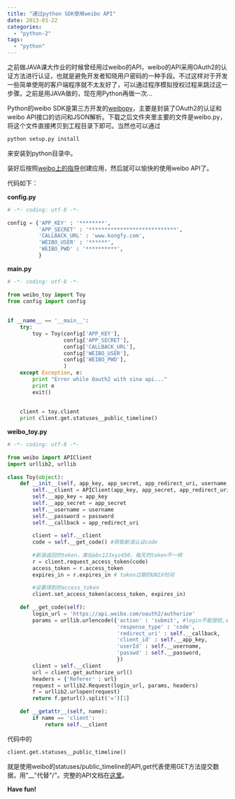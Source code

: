```yaml
---
title: "通过python SDK使用weibo API"
date: 2013-03-22
categories: 
  - "python-2"
tags: 
  - "python"
---
```


之前做JAVA课大作业的时候曾经用过weibo的API，weibo的API采用OAuth2的认证方法进行认证，也就是避免开发者知晓用户密码的一种手段。不过这样对于开发一些简单使用的客户端程序就不太友好了，可以通过程序模拟授权过程来跳过这一步骤。之前是用JAVA做的，现在用Python再做一次...

<!--more-->

Python的weibo SDK是第三方开发的[weibopy](http://michaelliao.github.com/sinaweibopy/)，主要是封装了OAuth2的认证和weibo API接口的访问和JSON解析。下载之后文件夹里主要的文件是weibo.py，将这个文件直接拷贝到工程目录下即可。当然也可以通过 

```bash
python setup.py install
```

来安装到python目录中。

装好后按照[weibo上的指导](http://open.weibo.com/wiki/%E6%96%B0%E6%89%8B%E6%8C%87%E5%8D%97)创建应用，然后就可以愉快的使用weibo API了。

代码如下：

**config.py** 

```python
# -*- coding: utf-8 -*-
 
config = {'APP_KEY' : '********',
          'APP_SECRET' : '****************************',
          'CALLBACK_URL' : 'www.kongfy.com',
          'WEIBO_USER' : '******',
          'WEIBO_PWD' : '**********',
          }
```          

**main.py**

```python
# -*- coding: utf-8 -*-
 
from weibo_toy import Toy
from config import config
 
 
if __name__ == '__main__':
    try:
        toy = Toy(config['APP_KEY'],
                  config['APP_SECRET'],
                  config['CALLBACK_URL'],
                  config['WEIBO_USER'],
                  config['WEIBO_PWD'],
                  )
    except Exception, e:
        print "Error while Oauth2 with sina api..."
        print e
        exit()
 
 
    client = toy.client
    print client.get.statuses__public_timeline()
```

**weibo\_toy.py** 

```python
# -*- coding: utf-8 -*-
 
from weibo import APIClient
import urllib2, urllib
 
class Toy(object):
    def __init__(self, app_key, app_secret, app_redirect_uri, username, password):
        self.__client = APIClient(app_key, app_secret, app_redirect_uri)
        self.__app_key = app_key
        self.__app_secret = app_secret
        self.__username = username
        self.__password = password
        self.__callback = app_redirect_uri
        
        client = self.__client
        code = self.__get_code() #获取新浪认证code
    
        #新浪返回的token，类似abc123xyz456，每天的token不一样
        r = client.request_access_token(code)
        access_token = r.access_token
        expires_in = r.expires_in # token过期的UNIX时间
 
        #设置得到的access_token
        client.set_access_token(access_token, expires_in)
    
    def __get_code(self):
        login_url = 'https://api.weibo.com/oauth2/authorize'
        params = urllib.urlencode({'action' : 'submit', #login不能授权,submit可以
                                   'response_type' : 'code',
                                   'redirect_uri' : self.__callback,
                                   'client_id' : self.__app_key,
                                   'userId' : self.__username,
                                   'passwd' : self.__password,
                                   })
        client = self.__client
        url = client.get_authorize_url()
        headers = {'Referer' : url}
        request = urllib2.Request(login_url, params, headers)
        f = urllib2.urlopen(request)
        return f.geturl().split('=')[1]
    
    def __getattr__(self, name):
        if name == 'client':
            return self.__client
```

代码中的 

```python
client.get.statuses__public_timeline()
```

就是使用weibo的statuses/public\_timeline的API,get代表使用GET方法提交数据，用"\_\_"代替"/"。完整的API文档在[这里](http://open.weibo.com/wiki/API%E6%96%87%E6%A1%A3_V2)。

**Have fun!**
